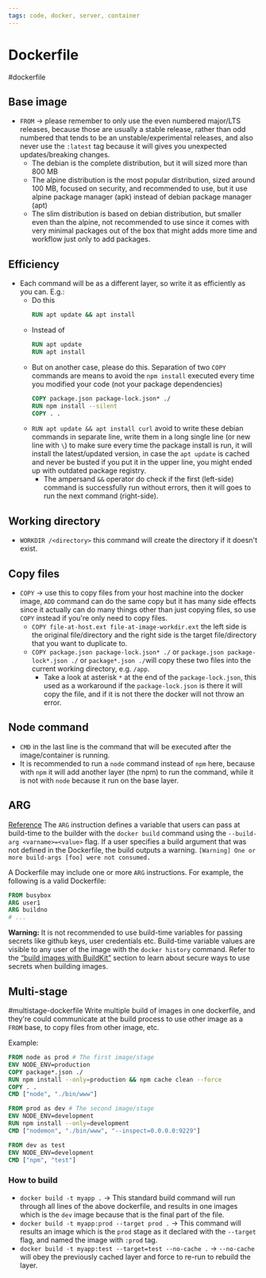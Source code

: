```yaml
---
tags: code, docker, server, container
---
```

# Dockerfile
#dockerfile

## Base image
- `FROM` -> please remember to only use the even numbered major/LTS releases, because those are usually a stable release, rather than odd numbered that tends to be an unstable/experimental releases, and also never use the `:latest` tag because it will gives you unexpected updates/breaking changes.
	- The debian is the complete distribution, but it will sized more than 800 MB
	- The alpine distribution is the most popular distribution, sized around 100 MB, focused on security, and recommended to use, but it use alpine package manager (apk) instead of debian package manager (apt)
	- The slim distribution is based on debian distribution, but smaller even than the alpine, not recommended to use since it comes with very minimal packages out of the box that might adds more time and workflow just only to add packages.

## Efficiency
- Each command will be as a different layer, so write it as efficiently as you can. E.g.:
	- Do this
		```Dockerfile
		RUN apt update && apt install
		```
	- Instead of
		```Dockerfile
		RUN apt update
		RUN apt install
		```
	- But on another case, please do this. Separation of two `COPY` commands are means to avoid the `npm install` executed every time you  modified your code (not your package dependencies)
		```Dockerfile
		COPY package.json package-lock.json* ./
		RUN npm install --silent
		COPY . .
		``` 
	- `RUN apt update && apt install curl` avoid to write these debian commands in separate line, write them in a long single line (or new line with `\`) to make sure every time the package install is run, it will install the latest/updated version, in case the `apt update` is cached and never be busted if you put it in the upper line, you might ended up with outdated package registry. 
		- The ampersand `&&` operator do check if the first (left-side) command is successfully run without errors, then it will goes to run the next command (right-side).

## Working directory
- `WORKDIR /<directory>`  this command will create the directory if it doesn't exist.

## Copy files
- `COPY` -> use this to copy files from your host machine into the docker image, `ADD` command can do the same copy but it has many side effects since it actually can do many things other than just copying files, so use `COPY` instead if you're only need to copy files.
	- `COPY file-at-host.ext file-at-image-workdir.ext` the left side is the original file/directory and the right side is the target file/directory that you want to duplicate to.
	- `COPY package.json package-lock.json* ./`  or `package.json package-lock*.json ./` or `package*.json ./`will copy these two files into the current working directory, e.g. `/app`.
		- Take a look at asterisk `*` at the end of the `package-lock.json`, this used as a workaround if the `package-lock.json` is there it will copy the file, and if it is not there the docker will not throw an error.

## Node command
- `CMD` in the last line is the command that will be executed after the image/container is running.
- It is recommended to run a `node` command instead of `npm` here, because with `npm` it will add another layer (the npm) to run the command, while it is not with `node` because it run on the base layer.

## ARG
[Reference](https://docs.docker.com/engine/reference/builder/#arg)
The `ARG` instruction defines a variable that users can pass at build-time to the builder with the `docker build` command using the `--build-arg <varname>=<value>` flag. If a user specifies a build argument that was not defined in the Dockerfile, the build outputs a warning. `[Warning] One or more build-args [foo] were not consumed.`

A Dockerfile may include one or more `ARG` instructions. For example, the following is a valid Dockerfile:
```Dockerfile
FROM busybox
ARG user1
ARG buildno
# ...
```

**Warning:**
It is not recommended to use build-time variables for passing secrets like github keys, user credentials etc. Build-time variable values are visible to any user of the image with the `docker history` command.
Refer to the [“build images with BuildKit”](https://docs.docker.com/develop/develop-images/build_enhancements/#new-docker-build-secret-information) section to learn about secure ways to use secrets when building images.

## Multi-stage
#multistage-dockerfile
Write multiple build of images in one dockerfile, and they're could communicate at the build process to use other image as a `FROM` base, to copy files from other image, etc.

Example:
```Dockerfile
FROM node as prod # The first image/stage
ENV NODE_ENV=production
COPY package*.json ./
RUN npm install --only=production && npm cache clean --force
COPY . .
CMD ["node", "./bin/www"]

FROM prod as dev # The second image/stage
ENV NODE_ENV=development
RUN npm install --only=development
CMD ["nodemon", "./bin/www", "--inspect=0.0.0.0:9229"]

FROM dev as test
ENV NODE_ENV=development
CMD ["npm", "test"]
```

### How to build
- `docker build -t myapp .` -> This standard build command will run through all lines of the above dockerfile, and results in one images which is the `dev` image because that is the final part of the file.
- `docker build -t myapp:prod --target prod .` -> This command will results an image which is the `prod` stage as it declared with the `--target` flag, and named the image with `:prod` tag.
- `docker build -t myapp:test --target=test --no-cache .` -> `--no-cache` will obey the previously cached layer and force to re-run to rebuild the layer.